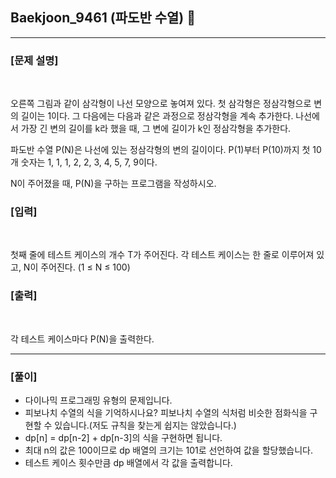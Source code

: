 ## Baekjoon_9461 (파도반 수열) 🚀
___


### **[문제 설명]**
<br>

오른쪽 그림과 같이 삼각형이 나선 모양으로 놓여져 있다. 첫 삼각형은 정삼각형으로 변의 길이는 1이다. 그 다음에는 다음과 같은 과정으로 정삼각형을 계속 추가한다. 나선에서 가장 긴 변의 길이를 k라 했을 때, 그 변에 길이가 k인 정삼각형을 추가한다.

파도반 수열 P(N)은 나선에 있는 정삼각형의 변의 길이이다. P(1)부터 P(10)까지 첫 10개 숫자는 1, 1, 1, 2, 2, 3, 4, 5, 7, 9이다.

N이 주어졌을 때, P(N)을 구하는 프로그램을 작성하시오.


### **[입력]**
<br>

첫째 줄에 테스트 케이스의 개수 T가 주어진다. 각 테스트 케이스는 한 줄로 이루어져 있고, N이 주어진다. (1 ≤ N ≤ 100)

### **[출력]**
<br>

각 테스트 케이스마다 P(N)을 출력한다.

___


### **[풀이]**

- 다이나믹 프로그래밍 유형의 문제입니다.
- 피보나치 수열의 식을 기억하시나요? 피보나치 수열의 식처럼 비슷한 점화식을 구현할 수 있습니다.(저도 규칙을 찾는게 쉽지는 않았습니다.)
- dp[n] = dp[n-2] + dp[n-3]의 식을 구현하면 됩니다.
- 최대 n의 값은 100이므로 dp 배열의 크기는 101로 선언하여 값을 할당했습니다.
- 테스트 케이스 횟수만큼 dp 배열에서 각 값을 출력합니다.
